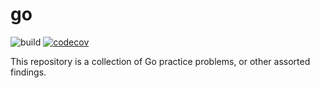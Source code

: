 # go

![build](https://github.com/colin-valentini/go/actions/workflows/build.yml/badge.svg?branch=main)
[![codecov](https://codecov.io/gh/colin-valentini/go/branch/main/graph/badge.svg?token=EZ72S8AIU9)](https://codecov.io/gh/colin-valentini/go)

This repository is a collection of Go practice problems, or other assorted findings.